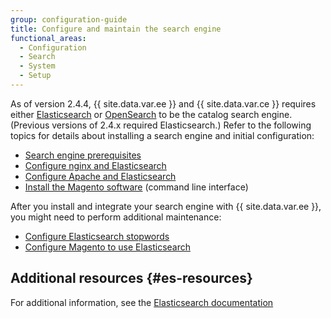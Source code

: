 ```yaml
---
group: configuration-guide
title: Configure and maintain the search engine
functional_areas:
  - Configuration
  - Search
  - System
  - Setup
---
```


As of version 2.4.4, {{ site.data.var.ee }} and {{ site.data.var.ce }} requires either [Elasticsearch][] or [OpenSearch][] to be the catalog search engine. (Previous versions of 2.4.x required Elasticsearch.) Refer to the following topics for details about installing a search engine and initial configuration:

*  [Search engine prerequisites][]
*  [Configure nginx and Elasticsearch][]
*  [Configure Apache and Elasticsearch][]
*  [Install the Magento software][] (command line interface)

After you install and integrate your search engine with {{ site.data.var.ee }}, you might need to perform additional maintenance:

*  [Configure Elasticsearch stopwords][]
*  [Configure Magento to use Elasticsearch][]

## Additional resources {#es-resources}

For additional information, see the [Elasticsearch documentation][]

<!-- Link Definitions -->
[Search engine prerequisites]: {{page.baseurl}}/install-gde/prereq/elasticsearch.html
[Configure nginx and Elasticsearch]: {{page.baseurl}}/install-gde/prereq/es-config-nginx.html
[Configure Apache and Elasticsearch]: {{page.baseurl}}/install-gde/prereq/es-config-apache.html
[Configure Elasticsearch stopwords]: {{page.baseurl}}/config-guide/elasticsearch/es-config-stopwords.html
[Elasticsearch]: https://www.elastic.co
[Configure Magento to use Elasticsearch]: {{page.baseurl}}/config-guide/elasticsearch/configure-magento.html
[Elasticsearch documentation]: https://www.elastic.co/guide/en/elasticsearch/reference/current/index.html
[Install the Magento software]: {{page.baseurl}}/install-gde/install/cli/install-cli-install.html
[OpenSearch]: https://opensearch.org/docs/latest/opensearch/install/index/
